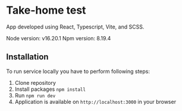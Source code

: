 # Take-home test

App developed using React, Typescript, Vite, and SCSS.

Node version: v16.20.1
Npm version: 8.19.4


## Installation
To run service locally you have to perform following steps:

1. Clone repository
2. Install packages `npm install`
3. Run `npm run dev`
4. Application is available on `http://localhost:3000` in your browser

